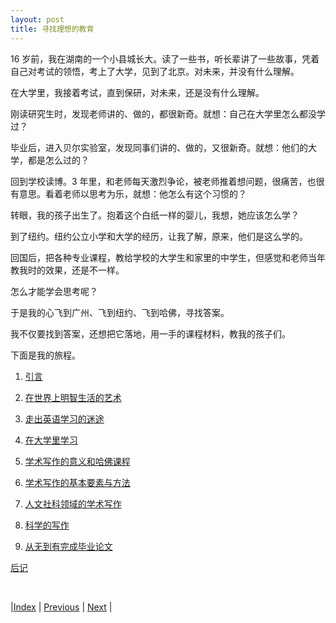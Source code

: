 ```yaml
---
layout: post
title: 寻找理想的教育
---
```


16 岁前，我在湖南的一个小县城长大。读了一些书，听长辈讲了一些故事，凭着自己对考试的领悟，考上了大学，见到了北京。对未来，并没有什么理解。

在大学里，我接着考试，直到保研，对未来，还是没有什么理解。

刚读研究生时，发现老师讲的、做的，都很新奇。就想：自己在大学里怎么都没学过？

毕业后，进入贝尔实验室，发现同事们讲的、做的，又很新奇。就想：他们的大学，都是怎么过的？

回到学校读博。3 年里，和老师每天激烈争论，被老师推着想问题，很痛苦，也很有意思。看着老师以思考为乐，就想：他怎么有这个习惯的？

转眼，我的孩子出生了。抱着这个白纸一样的婴儿，我想，她应该怎么学？

到了纽约。纽约公立小学和大学的经历，让我了解，原来，他们是这么学的。

回国后，把各种专业课程，教给学校的大学生和家里的中学生，但感觉和老师当年教我时的效果，还是不一样。

怎么才能学会思考呢？

于是我的心飞到广州、飞到纽约、飞到哈佛，寻找答案。

我不仅要找到答案，还想把它落地，用一手的课程材料，教我的孩子们。

下面是我的旅程。

1. [引言](1-intro/1-zhao)

1. [在世界上明智生活的艺术](2-libra/0-0-goal)

1. [走出英语学习的迷途](3-english/0-0-intro)

1. [在大学里学习](9-university/0-0-intro)

1. [学术写作的意义和哈佛课程](4-write/0-0-intro)

1. [学术写作的基本要素与方法](5-argu/0-0-intro)

1. [人文社科领域的学术写作](6-human/0-0-intro)

1. [科学的写作](7-sci/0-0-intro)

1. [从无到有完成毕业论文](8-thesis/0-0-intro)

[后记](conclusion)

<br/>

|[Index](../) | [Previous](../) | [Next](1-intro/1-zhao) |

<!-- cd /Users/yishuai/Documents/Website/book/book -->
<!-- jekyll serve --trace -->

<!-- cd /Users/yishuai/.gem/ruby/3.1.2/gems/web/webrick-1.7.0 -->
<!-- bundle add webrick -->
